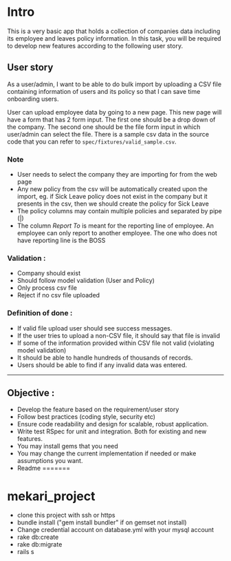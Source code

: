 # Intro
This is a very basic app that holds a collection of companies data including its employee and leaves policy information. In this task, you will be required to develop new features according to the following user story.

## User story
As a user/admin, I want to be able to do bulk import by uploading a CSV file containing information of users and its policy so that I can save time onboarding users.

User can upload employee data by going to a new page. This new page will have a form that has 2 form input. The first one should be a drop down of the company. The second one should be the file form input in which user/admin can select the file. There is a sample csv data in the source code that you can refer to `spec/fixtures/valid_sample.csv`.

### Note
* User needs to select the company they are importing for from the web page
* Any new policy from the csv will be automatically created upon the import, eg. if Sick Leave policy does not exist in the company but it presents in the csv, then we should create the policy for Sick Leave
* The policy columns may contain multiple policies and separated by pipe (|)
* The column *Report To* is meant for the reporting line of employee. An employee can only report to another employee. The one who does not have reporting line is the BOSS

### Validation :

* Company should exist
* Should follow model validation (User and Policy)
* Only process csv file
* Reject if no csv file uploaded


### Definition of done :

* If valid file upload user should see success messages.
* If the user tries to upload a non-CSV file, it should say  that file is invalid
* If some of the information provided within CSV file not valid (violating model validation)
* It should be able to handle hundreds of thousands of records.
* Users should be able to find if any invalid data was entered.
---

## Objective :

* Develop the feature based on the requirement/user story
* Follow best practices (coding style, security etc)
* Ensure code readability and design for scalable, robust application.
* Write test RSpec for unit and integration. Both for existing and new features.
* You may install gems that you need
* You may change the current implementation if needed or make assumptions you want.
* Readme
=======
# mekari_project
* clone this project with ssh or https
* bundle install ("gem install bundler" if on gemset not install)
* Change credential account on database.yml with your mysql account
* rake db:create
* rake db:migrate
* rails s
